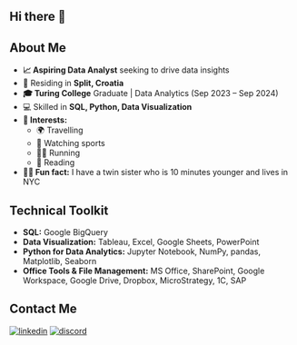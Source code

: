 ## Hi there 👋

<!--
**kornemar/kornemar** is a ✨ _special_ ✨ repository because its `README.md` (this file) appears on your GitHub profile.

Here are some ideas to get you started:

- 🔭 I’m currently working on ...
- 🌱 I’m currently learning ...
- 👯 I’m looking to collaborate on ...
- 🤔 I’m looking for help with ...
- 💬 Ask me about ...
- 📫 How to reach me: ...
- 😄 Pronouns: ...
- ⚡ Fun fact: ...
-->
## About Me
- **📈 Aspiring Data Analyst** seeking to drive data insights
- 📍 Residing in **Split, Croatia**
- **🎓 Turing College** Graduate | Data Analytics (Sep 2023 – Sep 2024)
- 💻 Skilled in **SQL, Python, Data Visualization**
- **💫 Interests:**
    - 🌍 Travelling
    - 🏅 Watching sports
    - 🏃‍♀️ Running
    - 📖 Reading
- **👯‍♀️ Fun fact:** I have a twin sister who is 10 minutes younger and lives in NYC

## Technical Toolkit
- **SQL:** Google BigQuery
- **Data Visualization:** Tableau, Excel, Google Sheets, PowerPoint
- **Python for Data Analytics:** Jupyter Notebook, NumPy, pandas, Matplotlib, Seaborn
- **Office Tools & File Management:** MS Office, SharePoint, Google Workspace, Google Drive, Dropbox, MicroStrategy, 1C, SAP

## Contact Me
[![linkedin](https://img.shields.io/badge/linkedin-0A66C2?style=for-the-badge&logo=linkedin&logoColor=white)](https://www.linkedin.com/in/marinakorneva/)
[![discord](https://img.shields.io/badge/Discord-7289DA?style=for-the-badge&logo=discord&logoColor=white)](https://discord.com/channels/1280147003036401735)

<!--## 🔗 Links
[![linkedin](https://img.shields.io/badge/linkedin-0A66C2?style=for-the-badge&logo=linkedin&logoColor=white)]([https://www.linkedin.com/](https://www.linkedin.com/in/marinakorneva/))
[![portfolio](https://img.shields.io/badge/my_portfolio-000?style=for-the-badge&logo=ko-fi&logoColor=white)]([https://katherineoelsner.com/](https://public.tableau.com/app/profile/marina.korneva/vizzes)) -->

